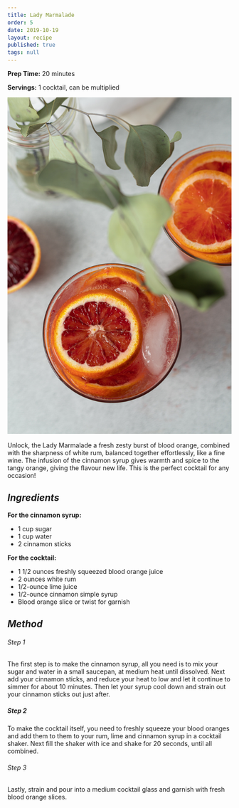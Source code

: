 ```yaml
---
title: Lady Marmalade
order: 5
date: 2019-10-19
layout: recipe
published: true
tags: null
---
```



**Prep Time:** 20 minutes 

**Servings:** 1 cocktail, can be multiplied



![Blood Orange Cocktail](../uploads/sarah-gualtieri-n7jkjkfwzbk-unsplash.jpg "Lady Marmalade")

Unlock, the Lady Marmalade a fresh zesty burst of blood orange, combined with the sharpness of white rum, balanced together effortlessly, like a fine wine. The infusion of the cinnamon syrup gives warmth and spice to the tangy orange, giving the flavour new life. This is the perfect cocktail for any occasion!

## *Ingredients* 

**For the cinnamon syrup:**

* 1 cup sugar
* 1 cup water
* 2 cinnamon sticks

**For the cocktail:**

* 1 1/2 ounces freshly squeezed blood orange juice
* 2 ounces white rum
* 1/2-ounce lime juice
* 1/2-ounce cinnamon simple syrup
* Blood orange slice or twist for garnish 

## *Method*

###### *Step 1*

The first step is to make the cinnamon syrup, all you need is to mix your sugar and water in a small saucepan, at medium heat until dissolved. Next add your cinnamon sticks, and reduce your heat to low and let it continue to simmer for about 10 minutes. Then let your syrup cool down and strain out your cinnamon sticks out just after.

##### *Step 2* 

To make the cocktail itself, you need to freshly squeeze your blood oranges and add them to them to your rum, lime and cinnamon syrup in a cocktail shaker. Next fill the shaker with ice and shake for 20 seconds, until all combined. 

###### *Step 3*

Lastly, strain and pour into a medium cocktail glass and garnish with fresh blood orange slices.